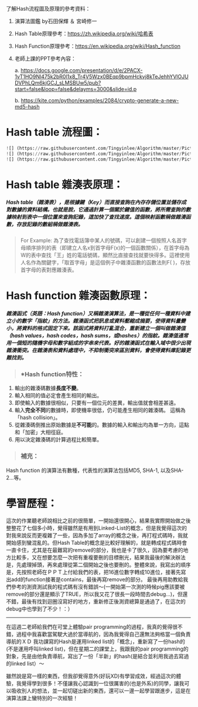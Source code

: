 
了解Hash流程圖及原理的參考資料：
1. 演算法圖鑑 by石田保輝 ＆ 宮崎修一
2. Hash Table原理參考：https://zh.wikipedia.org/wiki/哈希表
3. Hash Function原理參考：https://en.wikipedia.org/wiki/Hash_function
4. 老師上課的PPT參考內容：

    a. https://docs.google.com/presentation/d/e/2PACX-1vT1HO9Nl475k2bR0l1x8_Tr4V5Wzx0BEqp9bpmHckvj8kTeJehhYVlOJUDVPhLQm6kjGCJ_sLMSBUw5/pub?start=false&loop=false&delayms=3000&slide=id.p

    b. https://kite.com/python/examples/2084/crypto-generate-a-new-md5-hash

# Hash table 流程圖：


```python
![] (https://raw.githubusercontent.com/Tingyinlee/Algorithm/master/Pictures/1.jpg)
![] (https://raw.githubusercontent.com/Tingyinlee/Algorithm/master/Pictures/2.jpg)
![] (https://raw.githubusercontent.com/Tingyinlee/Algorithm/master/Pictures/3.jpg)
```

# Hash table 雜湊表原理：

##### Hash table（雜湊表），是根據鍵（Key）而直接查詢在內存存儲位置並儲存成對數據的資料結構。也就是說，它通過計算一個關於鍵值的函數，將所需查詢的數據映射到表中一個位置來查詢記錄，這加快了查找速度。這個映射函數稱做雜湊函數，存放記錄的數組稱做雜湊表。

> For Example:
為了查找電話簿中某人的號碼，可以創建一個按照人名首字母順序排列的表（即建立人名x到首字母F(x)的一個函數關係），在首字母為W的表中查找「王」姓的電話號碼，顯然比直接查找就要快得多。這裡使用人名作為關鍵字，「取首字母」是這個例子中雜湊函數的函數法則F( )，存放首字母的表對應雜湊表。

# Hash function 雜湊函數原理：

##### 雜湊函式（英語：Hash function）又稱雜湊演算法，是一種從任何一種資料中建立小的數字「指紋」的方法。雜湊函式把訊息或資料壓縮成摘要，使得資料量變小，將資料的格式固定下來。該函式將資料打亂混合，重新建立一個叫做雜湊值（hash values，hash codes，hash sums，或hashes）的指紋。雜湊值通常用一個短的隨機字母和數字組成的字串來代表。好的雜湊函式在輸入域中很少出現雜湊衝突。在雜湊表和資料處理中，不抑制衝突來區別資料，會使得資料庫記錄更難找到。

>  ### *Hash function特性： 
1. 輸出的雜湊碼數據**長度不變**。
2. 輸入相同的值必定會產生相同的輸出。
3. 即使輸入的數據很相似，只要有一個位元的差異，輸出值就會相差甚遠。
4. 輸入**完全不同**的數據時，即使機率很低，仍可能產生相同的雜湊碼。 這稱為「hash collision」。
5. 從雜湊碼倒推出原始數據是**不可能**的。數據的輸入和輸出均為單一方向，這點和「加密」大相徑庭。
6. 用以決定雜湊碼的計算過程比較簡單。

> ### 補充：
Hash function 的演算法有數種，代表性的演算法包括MD5, SHA-1, 以及SHA-2...等。

# 學習歷程： 

這次的作業聽老師說相比之前的很簡單，一開始還很開心，結果我實際開始做之後整整花了七個多小時，覺得雖然是有用到Linked-List的概念，但是我覺得這次的對我來說反而更複雜了一些，因為多加了array的概念之後，再打程式碼時，我就開始感到蠻混亂的。但Hash Table的概念是比較好理解的，就是轉成程式碼時會一直卡住，尤其是在最難寫的remove的部分，我也是卡了很久，因為要考慮的地方比較多，又在想要怎麼一次把有重複要刪的目標刪光，結果我最後的解決辦法是，先處理掉頭，再來處理從第二個開始之後也要刪的。整體來說，我寫出的順序是，先按照老師在ＰＰＴ上付給我們的表，把16進位數字轉成10進位，接著先寫出add的function接著是contains，最後再寫remove的部分。 最後再用助教給我們參考的測資測試我的程式碼有沒有錯誤～(一開始第一次測的時候pig應該要被remove的部分還是顯示了TRUE，所以我又花了很長一段時間去debug...)，但還不錯，最後有找到迴圈沒寫好的地方，重新修正後測資總算是通過了，在這次的debug中也學到了不少！：）
 ***
 在這週二老師給我們在可堂上體驗pair programming的過程，我真的覺得很不錯，過程中我喜歡當駕駛大過於當導航的，因為我覺得自己還無法夠格當一個負責導航的ＸＤ 我功課寫的Hash是運用linked list的「概念」，重新寫了一份hash的(不是運用呼叫linked list)，但在星期二的課堂上，我跟我的pair programming的對象，先是由他負責導航，寫出了一份「半新」的hash(是結合並利用我過去寫過的linked list）～ 
 
雖然說是寫一樣的東西，但我卻覺得意外(好玩XD)有學習成效，經過這次的體驗，我覺得學到很多！不僅讓我心認識到一位很厲害的(也是外系)的同學，讓我可以吸收別人的想法，並一起切磋出新的東西，還可以一邊一起學習跟進步，這是在演算法課上蠻特別的一次經驗！


```python

```
